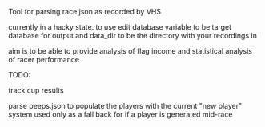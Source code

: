 Tool for parsing race json as recorded by VHS

currently in a hacky state.
to use edit database variable to be target database for output
and data_dir to be the directory with your recordings in

aim is to be able to provide analysis of flag income and statistical analysis of racer performance

TODO:

track cup results

parse peeps.json to populate the players with the current "new player" system used only as a fall back for if a player is generated mid-race
